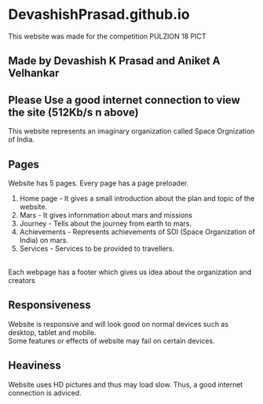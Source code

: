 # DevashishPrasad.github.io
This website was made for the competition PULZION 18 PICT
## Made by Devashish K Prasad and Aniket A Velhankar
## Please Use a good internet connection to view the site (512Kb/s n above)

This website represents an imaginary organization called Space Orgnization of India.<br>
## Pages
Website has 5 pages. Every page has a page preloader.<br>
1. Home page - It gives a small introduction about the plan and topic of the website. <br>
2. Mars - It gives infornmation about mars and missions <br>
3. Journey - Tells about the journey from earth to mars. <br>
4. Achievements - Represents achievements of SOI (Space Organization of India) on mars. <br>
5. Services - Services to be provided to travellers. <br>
<br>
Each webpage has a footer which gives us idea about the organization and creators<br>

## Responsiveness
Website is responsive and will look good on normal devices such as desktop, tablet and mobile.<br>
Some features or effects of website may fail on certain devices.<br>

## Heaviness
Website uses HD pictures and thus may load slow. Thus, a good internet connection is adviced.
